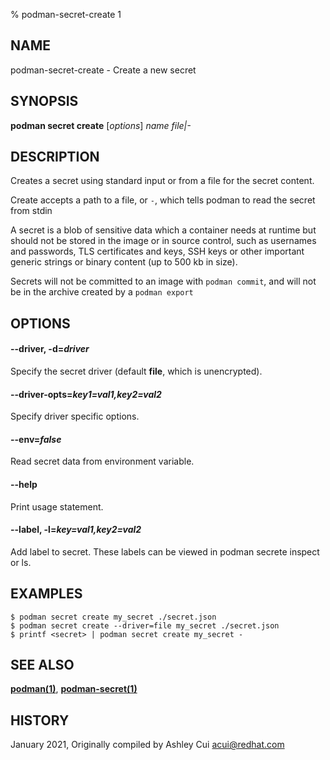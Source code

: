 % podman-secret-create 1

## NAME

podman\-secret\-create - Create a new secret

## SYNOPSIS

**podman secret create** [*options*] _name_ _file|-_

## DESCRIPTION

Creates a secret using standard input or from a file for the secret content.

Create accepts a path to a file, or `-`, which tells podman to read the secret from stdin

A secret is a blob of sensitive data which a container needs at runtime but
should not be stored in the image or in source control, such as usernames and passwords,
TLS certificates and keys, SSH keys or other important generic strings or binary content (up to 500 kb in size).

Secrets will not be committed to an image with `podman commit`, and will not be in the archive created by a `podman export`

## OPTIONS

#### **--driver**, **-d**=_driver_

Specify the secret driver (default **file**, which is unencrypted).

#### **--driver-opts**=_key1=val1,key2=val2_

Specify driver specific options.

#### **--env**=_false_

Read secret data from environment variable.

#### **--help**

Print usage statement.

#### **--label**, **-l**=_key=val1,key2=val2_

Add label to secret. These labels can be viewed in podman secrete inspect or ls.

## EXAMPLES

```
$ podman secret create my_secret ./secret.json
$ podman secret create --driver=file my_secret ./secret.json
$ printf <secret> | podman secret create my_secret -
```

## SEE ALSO

**[podman(1)](podman.md)**, **[podman-secret(1)](commands/podman-secret/podman-secret.md)**

## HISTORY

January 2021, Originally compiled by Ashley Cui <acui@redhat.com>
